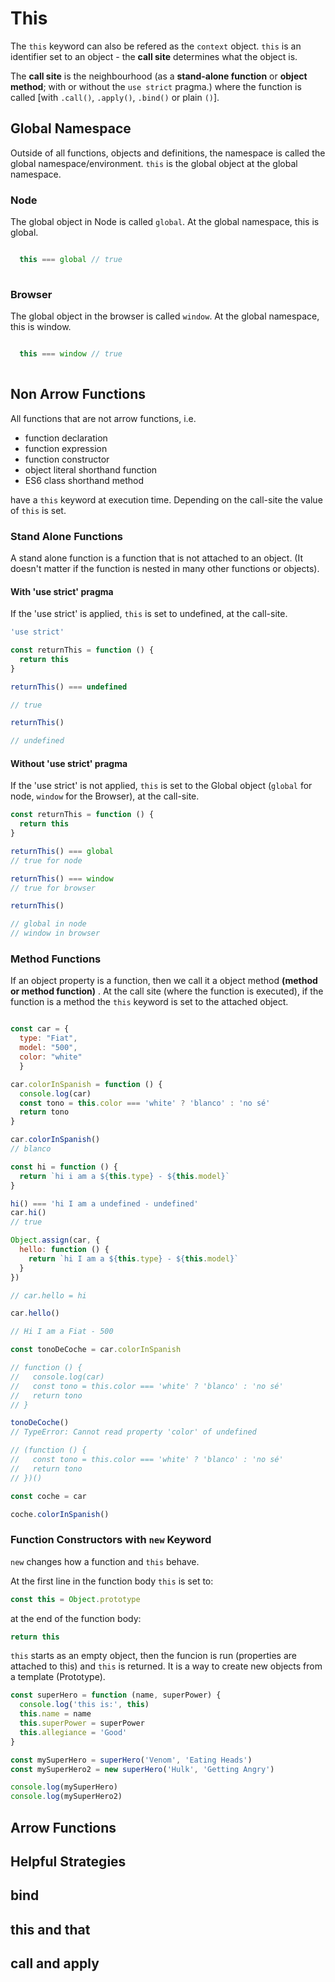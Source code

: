 # This 

The `this` keyword can also be refered as the `context` object. `this` is an identifier set to an object - the **call site** determines what the object is.

The **call site** is the neighbourhood (as a **stand-alone function** or **object method**;  with or without the `use strict` pragma.) where the function is called [with `.call()`, `.apply()`, `.bind()` or plain `()`].

## Global Namespace

Outside of all functions, objects and definitions, the namespace is called the global namespace/environment. `this` is the global object at the global namespace.


### Node

The global object in Node is called `global`. At the global namespace, this is global.

```js

  this === global // true
  
```


### Browser

The global object in the browser is called `window`. At the global namespace, this is window.

```js

  this === window // true
  
```
## Non Arrow Functions

All functions that are not arrow functions, i.e. 

* function declaration
* function expression
* function constructor
* object literal shorthand function
* ES6 class shorthand method

have a `this` keyword at execution time. Depending on the call-site the value  of `this` is set.

### Stand Alone Functions

A stand alone function is a function that is not attached to an object. (It doesn't matter if the function is nested in many other functions or objects).

#### With 'use strict' pragma

If the 'use strict' is applied, `this` is set to undefined, at the call-site.

```js
'use strict'

const returnThis = function () {
  return this
}

returnThis() === undefined

// true

returnThis()

// undefined
```

#### Without 'use strict' pragma

If the 'use strict' is not applied, `this` is set to the Global object (`global` for node, `window` for the Browser), at the call-site.

```js
const returnThis = function () {
  return this
}

returnThis() === global
// true for node

returnThis() === window
// true for browser

returnThis()

// global in node
// window in browser

```

### Method Functions

If an object property is a function, then we call it a object method **(method or method function)** .
At the call site (where the function is executed), if the function is a method the `this` keyword is set to the attached object.

```js

const car = { 
  type: "Fiat", 
  model: "500", 
  color: "white" 
  }

car.colorInSpanish = function () {
  console.log(car)
  const tono = this.color === 'white' ? 'blanco' : 'no sé'
  return tono
}

car.colorInSpanish()
// blanco

const hi = function () {
  return `hi i am a ${this.type} - ${this.model}`
}

hi() === 'hi I am a undefined - undefined'
car.hi()
// true

Object.assign(car, {
  hello: function () {
    return `hi I am a ${this.type} - ${this.model}`
  }
})

// car.hello = hi

car.hello()

// Hi I am a Fiat - 500

const tonoDeCoche = car.colorInSpanish

// function () {
//   console.log(car)
//   const tono = this.color === 'white' ? 'blanco' : 'no sé'
//   return tono
// }

tonoDeCoche()
// TypeError: Cannot read property 'color' of undefined

// (function () {
//   const tono = this.color === 'white' ? 'blanco' : 'no sé'
//   return tono
// })()

const coche = car

coche.colorInSpanish()

```

### Function Constructors with `new` Keyword

`new` changes how a function and `this` behave.

At the first line in the function body `this` is set to:

```js
const this = Object.prototype

```

at the end of the function body:

```js
return this

```

`this` starts as an empty object, then the funcion is run (properties are attached to this) and `this` is returned. It is a way to create new objects from a template (Prototype).


```js
const superHero = function (name, superPower) {
  console.log('this is:', this)
  this.name = name
  this.superPower = superPower
  this.allegiance = 'Good'
}

const mySuperHero = superHero('Venom', 'Eating Heads')
const mySuperHero2 = new superHero('Hulk', 'Getting Angry') 

console.log(mySuperHero)
console.log(mySuperHero2)

```
## Arrow Functions

## Helpful Strategies

##  bind

## this and that

## call and apply
